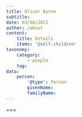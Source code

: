 ```yaml
---
title: Oliver Byrne
subtitle: 
date: 03/08/2021
author: /about
content:
    title: Details
    items: '@self.children'
taxonomy:
    category: 
        - people
    tag: 
data:
    person:
        '@type': Person
        givenName: 
        familyName: 
---
```




===


